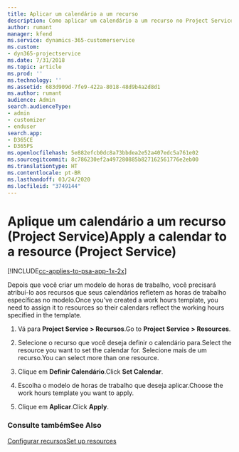 ```yaml
---
title: Aplicar um calendário a um recurso
description: Como aplicar um calendário a um recurso no Project Service
author: rumant
manager: kfend
ms.service: dynamics-365-customerservice
ms.custom:
- dyn365-projectservice
ms.date: 7/31/2018
ms.topic: article
ms.prod: ''
ms.technology: ''
ms.assetid: 683d909d-7fe9-422a-8018-48d9b4a2d8d1
ms.author: rumant
audience: Admin
search.audienceType:
- admin
- customizer
- enduser
search.app:
- D365CE
- D365PS
ms.openlocfilehash: 5e882efcb0dc8a73bbdea2e52a407edc5a761e02
ms.sourcegitcommit: 8c786230ef2a497280885b827162561776e2eb00
ms.translationtype: HT
ms.contentlocale: pt-BR
ms.lasthandoff: 03/24/2020
ms.locfileid: "3749144"
---
```

# <a name="apply-a-calendar-to-a-resource-project-service"></a><span data-ttu-id="b4368-103">Aplique um calendário a um recurso (Project Service)</span><span class="sxs-lookup"><span data-stu-id="b4368-103">Apply a calendar to a resource (Project Service)</span></span>

[!INCLUDE[cc-applies-to-psa-app-1x-2x](../includes/cc-applies-to-psa-app-1x-2x.md)]

<span data-ttu-id="b4368-104">Depois que você criar um modelo de horas de trabalho, você precisará atribuí-lo aos recursos que seus calendários refletem as horas de trabalho específicas no modelo.</span><span class="sxs-lookup"><span data-stu-id="b4368-104">Once you’ve created a work hours template, you need to assign it to resources so their calendars reflect the working hours specified in the template.</span></span>  
  
1.  <span data-ttu-id="b4368-105">Vá para **Project Service > Recursos**.</span><span class="sxs-lookup"><span data-stu-id="b4368-105">Go to **Project Service > Resources**.</span></span>  
  
2.  <span data-ttu-id="b4368-106">Selecione o recurso que você deseja definir o calendário para.</span><span class="sxs-lookup"><span data-stu-id="b4368-106">Select the resource you want to set the calendar for.</span></span> <span data-ttu-id="b4368-107">Selecione mais de um recurso.</span><span class="sxs-lookup"><span data-stu-id="b4368-107">You can select more than one resource.</span></span>  
  
3.  <span data-ttu-id="b4368-108">Clique em **Definir Calendário**.</span><span class="sxs-lookup"><span data-stu-id="b4368-108">Click **Set Calendar**.</span></span>  
  
4.  <span data-ttu-id="b4368-109">Escolha o modelo de horas de trabalho que deseja aplicar.</span><span class="sxs-lookup"><span data-stu-id="b4368-109">Choose the work hours template you want to apply.</span></span>  
  
5.  <span data-ttu-id="b4368-110">Clique em **Aplicar**.</span><span class="sxs-lookup"><span data-stu-id="b4368-110">Click **Apply**.</span></span>  
  
### <a name="see-also"></a><span data-ttu-id="b4368-111">Consulte também</span><span class="sxs-lookup"><span data-stu-id="b4368-111">See Also</span></span>  
 [<span data-ttu-id="b4368-112">Configurar recursos</span><span class="sxs-lookup"><span data-stu-id="b4368-112">Set up resources</span></span>](../project-service/set-up-resources.md)
